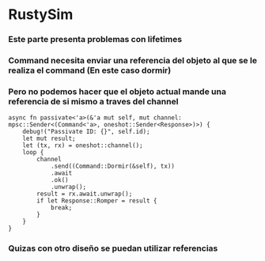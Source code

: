 # RustySim

### Este parte presenta problemas con lifetimes
### Command necesita enviar una referencia del objeto al que se le realiza el command (En este caso dormir)
### Pero no podemos hacer que el objeto actual mande una referencia de si mismo a traves del channel
```
async fn passivate<'a>(&'a mut self, mut channel: mpsc::Sender<(Command<'a>, oneshot::Sender<Response>)>) {
    debug!("Passivate ID: {}", self.id);
    let mut result;
    let (tx, rx) = oneshot::channel();
    loop {
        channel
            .send((Command::Dormir(&self), tx))
            .await
            .ok()
            .unwrap();
        result = rx.await.unwrap();
        if let Response::Romper = result {
            break;
        }
    }
}
```
### Quizas con otro diseño se puedan utilizar referencias